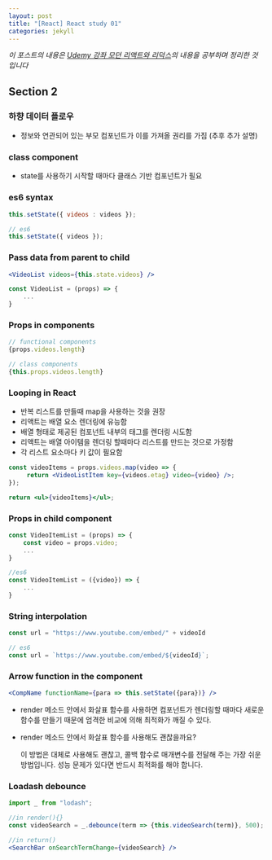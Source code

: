 ```yaml
---
layout: post
title: "[React] React study 01"
categories: jekyll
---
```


_이 포스트의 내용은 [Udemy 강좌 모던 리액트와 리덕스](www.udemy.com/course/react-redux-korean/)의 내용을 공부하며 정리한 것 입니다_


## Section 2

### 하향 데이터 플로우

- 정보와 연관되어 있는 부모 컴포넌트가 이를 가져올 권리를 가짐 (추후 추가 설명)

### class component

- state를 사용하기 시작할 때마다 클래스 기반 컴포넌트가 필요

### es6 syntax

```jsx
this.setState({ videos : videos });

// es6
this.setState({ videos });
```

### Pass data from parent to child

```jsx
<VideoList videos={this.state.videos} />

const VideoList = (props) => {
	...
}
```

### Props in components

```jsx
// functional components
{props.videos.length}

// class components
{this.props.videos.length}
```

### Looping in React

- 반복 리스트를 만들때 map을 사용하는 것을 권장
- 리액트는 배열 요소 렌더링에 유능함
- 배열 형태로 제공된 컴포넌트 내부의 태그를 렌더링 시도함
- 리액트는 배열 아이템을 렌더링 할때마다 리스트를 만드는 것으로 가정함
- 각 리스트 요소마다 키 값이 필요함

```jsx
const videoItems = props.videos.map(video => {
     return <VideoListItem key={videos.etag} video={video} />;
});

return <ul>{videoItems}</ul>;
```

### Props in child component

```jsx
const VideoItemList = (props) => {
	const video = props.video;
	...
}

//es6
const VideoItemList = ({video}) => {
	...
}
```

### String interpolation

```jsx
const url = "https://www.youtube.com/embed/" + videoId

// es6
const url = `https://www.youtube.com/embed/${videoId}`;
```

### Arrow function in the component

```jsx
<CompName functionName={para => this.setState({para})} />
```

- render 메소드 안에서 화살표 함수를 사용하면 컴포넌트가 렌더링할 때마다 새로운 함수를 만들기 때문에 엄격한 비교에 의해 최적화가 깨질 수 있다.
- render 메소드 안에서 화살표 함수를 사용해도 괜찮을까요?

    이 방법은 대체로 사용해도 괜찮고, 콜백 함수로 매개변수를 전달해 주는 가장 쉬운 방법입니다. 성능 문제가 있다면 반드시 최적화를 해야 합니다.

### Loadash debounce

```jsx
import _ from "lodash";

//in render(){}
const videoSearch = _.debounce(term => {this.videoSearch(term)}, 500);

//in return()
<SearchBar onSearchTermChange={videoSearch} />
```

